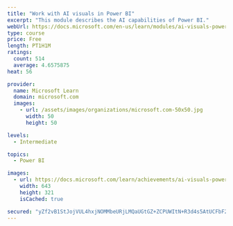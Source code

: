 ```yaml
---
title: "Work with AI visuals in Power BI"
excerpt: "This module describes the AI capabilities of Power BI."
webUrl: https://docs.microsoft.com/en-us/learn/modules/ai-visuals-power-bi/
type: course
price: Free
length: PT1H1M
ratings:
  count: 514
  average: 4.6575875
heat: 56

provider:
  name: Microsoft Learn
  domain: microsoft.com
  images:
    - url: /assets/images/organizations/microsoft.com-50x50.jpg
      width: 50
      height: 50

levels:
  - Intermediate

topics:
  - Power BI

images:
  - url: https://docs.microsoft.com/learn/achievements/ai-visuals-power-bi-social.png
    width: 643
    height: 321
    isCached: true

secured: "yZf2vB1StJojVUL4hxjNOMMbeURjLMQaUGtGZ+ZCPUWItN+R3d4s5AtUCFbF2O4AnZ/tKO7SMe2ogd2JcNC0UimgAPfdgSXy9UAQuPkZ4ZucoxYaP0+yN9fjNR4en0Ub7cFrEGWtgXM0SNV2pTitQD8kh7CayLjRu6UdDH/6NUeGf6pYH6uysn+kkT5xaQa/8YQwQ2X7ltbXwJh6wSBV7IjH8wKDiVcyTjxWfSGF16UWZW3fphuPsb1UdxqPvdsjvKsHDtK7pFg3INzDUrwHOLglDrvM/TcFKDJS1TOQRazJ9pOwE4syTg5Rwj7d2P0hSE0hQ/w2nOosw6MniOfl/Xy9z/5Z+Se6VM7XRia68P0KUPQQ/TpzMx1xg8rTj9U/XsSJIX7eJlBSmIGjCEnGqmBEkrUFteoCAcfxd9aw3FI=;/WonIyh1yPStEPWlyDaCPQ=="
---
```


